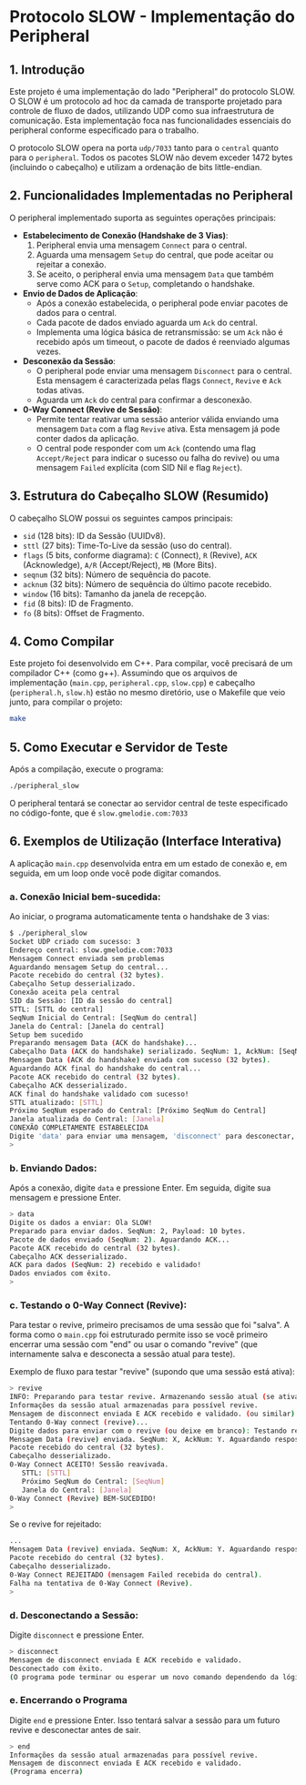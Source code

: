 # Protocolo SLOW - Implementação do Peripheral

## 1. Introdução

Este projeto é uma implementação do lado "Peripheral" do protocolo SLOW. O SLOW é um protocolo ad hoc da camada de transporte projetado para controle de fluxo de dados, utilizando UDP como sua infraestrutura de comunicação. Esta implementação foca nas funcionalidades essenciais do peripheral conforme especificado para o trabalho.

O protocolo SLOW opera na porta `udp/7033` tanto para o `central` quanto para o `peripheral`. Todos os pacotes SLOW não devem exceder 1472 bytes (incluindo o cabeçalho) e utilizam a ordenação de bits little-endian.

## 2. Funcionalidades Implementadas no Peripheral

O peripheral implementado suporta as seguintes operações principais:

* **Estabelecimento de Conexão (Handshake de 3 Vias)**:
    1.  Peripheral envia uma mensagem `Connect` para o central.
    2.  Aguarda uma mensagem `Setup` do central, que pode aceitar ou rejeitar a conexão.
    3.  Se aceito, o peripheral envia uma mensagem `Data` que também serve como ACK para o `Setup`, completando o handshake.
* **Envio de Dados de Aplicação**:
    * Após a conexão estabelecida, o peripheral pode enviar pacotes de dados para o central.
    * Cada pacote de dados enviado aguarda um `Ack` do central.
    * Implementa uma lógica básica de retransmissão: se um `Ack` não é recebido após um timeout, o pacote de dados é reenviado algumas vezes.
* **Desconexão da Sessão**:
    * O peripheral pode enviar uma mensagem `Disconnect` para o central. Esta mensagem é caracterizada pelas flags `Connect`, `Revive` e `Ack` todas ativas.
    * Aguarda um `Ack` do central para confirmar a desconexão.
* **0-Way Connect (Revive de Sessão)**:
    * Permite tentar reativar uma sessão anterior válida enviando uma mensagem `Data` com a flag `Revive` ativa. Esta mensagem já pode conter dados da aplicação.
    * O central pode responder com um `Ack` (contendo uma flag `Accept/Reject` para indicar o sucesso ou falha do revive) ou uma mensagem `Failed` explícita (com SID Nil e flag `Reject`).

## 3. Estrutura do Cabeçalho SLOW (Resumido)

O cabeçalho SLOW possui os seguintes campos principais:
* `sid` (128 bits): ID da Sessão (UUIDv8).
* `sttl` (27 bits): Time-To-Live da sessão (uso do central).
* `flags` (5 bits, conforme diagrama): `C` (Connect), `R` (Revive), `ACK` (Acknowledge), `A/R` (Accept/Reject), `MB` (More Bits).
* `seqnum` (32 bits): Número de sequência do pacote.
* `acknum` (32 bits): Número de sequência do último pacote recebido.
* `window` (16 bits): Tamanho da janela de recepção.
* `fid` (8 bits): ID de Fragmento.
* `fo` (8 bits): Offset de Fragmento.

## 4. Como Compilar

Este projeto foi desenvolvido em C++. Para compilar, você precisará de um compilador C++ (como g++). Assumindo que os arquivos de implementação (`main.cpp`, `peripheral.cpp`, `slow.cpp`) e cabeçalho (`peripheral.h`, `slow.h`) estão no mesmo diretório, use o Makefile que veio junto, para compilar o projeto:

```bash
make
```
## 5. Como Executar e Servidor de Teste

Após a compilação, execute o programa:

```bash
./peripheral_slow
```
O peripheral tentará se conectar ao servidor central de teste especificado no código-fonte, que é `slow.gmelodie.com:7033`

## 6. Exemplos de Utilização (Interface Interativa)
A aplicação `main.cpp` desenvolvida entra em um estado de conexão e, em seguida, em um loop onde você pode digitar comandos.

### a. Conexão Inicial bem-sucedida:
Ao iniciar, o programa automaticamente tenta o handshake de 3 vias:
```bash
$ ./peripheral_slow
Socket UDP criado com sucesso: 3
Endereço central: slow.gmelodie.com:7033
Mensagem Connect enviada sem problemas
Aguardando mensagem Setup do central...
Pacote recebido do central (32 bytes).
Cabeçalho Setup desserializado.
Conexão aceita pela central
SID da Sessão: [ID da sessão do central]
STTL: [STTL do central]
SeqNum Inicial do Central: [SeqNum do central]
Janela do Central: [Janela do central]
Setup bem sucedido
Preparando mensagem Data (ACK do handshake)...
Cabeçalho Data (ACK do handshake) serializado. SeqNum: 1, AckNum: [SeqNum do central]
Mensagem Data (ACK do handshake) enviada com sucesso (32 bytes).
Aguardando ACK final do handshake do central...
Pacote ACK recebido do central (32 bytes).
Cabeçalho ACK desserializado.
ACK final do handshake validado com sucesso!
STTL atualizado: [STTL]
Próximo SeqNum esperado do Central: [Próximo SeqNum do Central]
Janela atualizada do Central: [Janela]
CONEXÃO COMPLETAMENTE ESTABELECIDA
Digite 'data' para enviar uma mensagem, 'disconnect' para desconectar, 'revive' para 0-way, ou 'end' para sair.
>
```

### b. Enviando Dados:
Após a conexão, digite `data` e pressione Enter. Em seguida, digite sua mensagem e pressione Enter.
```bash
> data
Digite os dados a enviar: Ola SLOW!
Preparado para enviar dados. SeqNum: 2, Payload: 10 bytes.
Pacote de dados enviado (SeqNum: 2). Aguardando ACK...
Pacote ACK recebido do central (32 bytes).
Cabeçalho ACK desserializado.
ACK para dados (SeqNum: 2) recebido e validado!
Dados enviados com êxito.
>
```
### c. Testando o 0-Way Connect (Revive):
Para testar o revive, primeiro precisamos de uma sessão que foi "salva". A forma como o `main.cpp` foi estruturado permite isso se você primeiro encerrar uma sessão com "end" ou usar o comando "revive" (que internamente salva e desconecta a sessão atual para teste).

Exemplo de fluxo para testar "revive" (supondo que uma sessão está ativa):
```bash
> revive
INFO: Preparando para testar revive. Armazenando sessão atual (se ativa) e desconectando...
Informações da sessão atual armazenadas para possível revive.
Mensagem de disconnect enviada E ACK recebido e validado. (ou similar)
Tentando 0-Way connect (revive)...
Digite dados para enviar com o revive (ou deixe em branco): Testando revive
Mensagem Data (revive) enviada. SeqNum: X, AckNum: Y. Aguardando resposta...
Pacote recebido do central (32 bytes).
Cabeçalho desserializado.
0-Way Connect ACEITO! Sessão reavivada.
   STTL: [STTL]
   Próximo SeqNum do Central: [SeqNum]
   Janela do Central: [Janela]
0-Way Connect (Revive) BEM-SUCEDIDO!
>
```
Se o revive for rejeitado:
```bash
...
Mensagem Data (revive) enviada. SeqNum: X, AckNum: Y. Aguardando resposta...
Pacote recebido do central (32 bytes).
Cabeçalho desserializado.
0-Way Connect REJEITADO (mensagem Failed recebida do central).
Falha na tentativa de 0-Way Connect (Revive).
>
```

### d. Desconectando a Sessão:
Digite `disconnect` e pressione Enter.
```bash
> disconnect
Mensagem de disconnect enviada E ACK recebido e validado.
Desconectado com êxito.
(O programa pode terminar ou esperar um novo comando dependendo da lógica exata do 'break' no main.cpp)
```
### e. Encerrando o Programa
Digite `end` e pressione Enter. Isso tentará salvar a sessão para um futuro revive e desconectar antes de sair.
```bash
> end
Informações da sessão atual armazenadas para possível revive.
Mensagem de disconnect enviada E ACK recebido e validado.
(Programa encerra)
```

